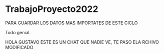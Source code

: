 # TrabajoProyecto2022
PARA GUARDAR LOS DATOS MAS IMPORTATES DE ESTE CICLO
<p>Todo genial.
<p>HOLA GUSTAVO ESTE ES UN CHAT QUE NADIE VE, TE PASO ELA RCHIVO MODIFICADO
